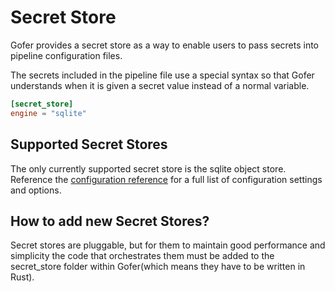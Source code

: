 # Secret Store

Gofer provides a secret store as a way to enable users to pass secrets into pipeline configuration
files.

The secrets included in the pipeline file use a special syntax so that Gofer understands when it is given a
secret value instead of a normal variable.

```toml
[secret_store]
engine = "sqlite"
```

## Supported Secret Stores

The only currently supported secret store is the sqlite object store. Reference the
[configuration reference](../server_configuration/configuration_reference.md) for a full list of configuration
settings and options.

## How to add new Secret Stores?

Secret stores are pluggable, but for them to maintain good performance and simplicity the code that orchestrates them must
be added to the secret_store folder within Gofer(which means they have to be written in Rust).

